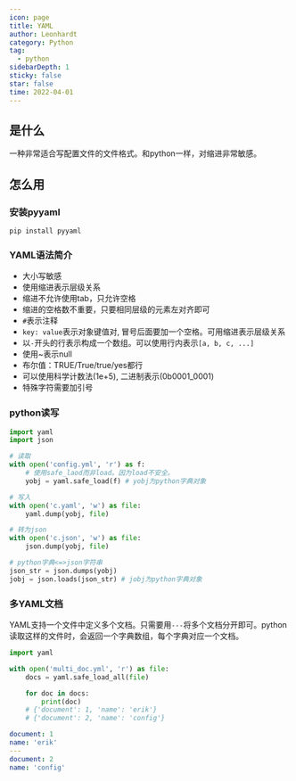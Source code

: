 ```yaml
---
icon: page
title: YAML
author: Leonhardt
category: Python
tag:
  - python
sidebarDepth: 1
sticky: false
star: false
time: 2022-04-01
---
```


## 是什么
一种非常适合写配置文件的文件格式。和python一样，对缩进非常敏感。

## 怎么用

### 安装pyyaml
`pip install pyyaml`

### YAML语法简介
* 大小写敏感
* 使用缩进表示层级关系
* 缩进不允许使用tab，只允许空格
* 缩进的空格数不重要，只要相同层级的元素左对齐即可
* `#`表示注释
* `key: value`表示对象键值对, 冒号后面要加一个空格。可用缩进表示层级关系
* 以`-`开头的行表示构成一个数组。可以使用行内表示`[a, b, c, ...]`
* 使用~表示null
* 布尔值：TRUE/True/true/yes都行
* 可以使用科学计数法(1e+5), 二进制表示(0b0001_0001)
* 特殊字符需要加引号

### python读写

```python
import yaml
import json

# 读取
with open('config.yml', 'r') as f:
    # 使用safe_laod而非load。因为load不安全。
    yobj = yaml.safe_load(f) # yobj为python字典对象

# 写入
with open('c.yaml', 'w') as file:
    yaml.dump(yobj, file)

# 转为json
with open('c.json', 'w') as file:
    json.dump(yobj, file)

# python字典<=>json字符串
json_str = json.dumps(yobj)
jobj = json.loads(json_str) # jobj为python字典对象
```

### 多YAML文档
YAML支持一个文件中定义多个文档。只需要用`---`将多个文档分开即可。python读取这样的文件时，会返回一个字典数组，每个字典对应一个文档。


<CodeGroup>
<CodeGroupItem title="python">

```python
import yaml

with open('multi_doc.yml', 'r') as file:
    docs = yaml.safe_load_all(file)

    for doc in docs:
        print(doc)
    # {'document': 1, 'name': 'erik'}
    # {'document': 2, 'name': 'config'}
```
</CodeGroupItem>

<CodeGroupItem title="yaml">

```yaml
document: 1
name: 'erik'
---
document: 2
name: 'config'
```
</CodeGroupItem>
</CodeGroup>
